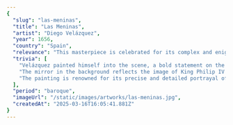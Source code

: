 ```yaml
---
{
  "slug": "las-meninas",
  "title": "Las Meninas",
  "artist": "Diego Velázquez",
  "year": 1656,
  "country": "Spain",
  "relevance": "This masterpiece is celebrated for its complex and enigmatic composition that explores themes of reality and illusion. Velázquez, a leading figure of the Spanish Baroque period, uses perspective and reflection to invite viewers into the scene, a technique that was innovative and has influenced generations of artists.",
  "trivia": [
    "Velázquez painted himself into the scene, a bold statement on the artist's role in society.",
    "The mirror in the background reflects the image of King Philip IV and Queen Mariana, suggesting their presence outside the painting's frame.",
    "The painting is renowned for its precise and detailed portrayal of the figures and the space, demonstrating Velázquez's skillful brushwork."
  ],
  "period": "baroque",
  "imageUrl": "/static/images/artworks/las-meninas.jpg",
  "createdAt": "2025-03-16T16:05:41.881Z"
}
---
```

